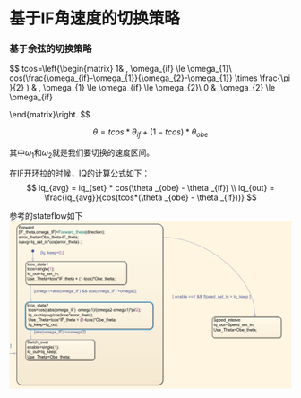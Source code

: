# 基于IF角速度的切换策略


### 基于余弦的切换策略
$$
tcos=\left\{\begin{matrix}
  1& , \omega_{if} \le  \omega_{1}\\
 cos(\frac{\omega_{if}-\omega_{1}}{\omega_{2}-\omega_{1}} \times \frac{\pi }{2} ) & , \omega_{1} \le  \omega_{if} \le \omega_{2}\\
 0 & ,\omega_{2} \le  \omega_{if}

\end{matrix}\right.
$$

$$
\theta =tcos * \theta _{if}+(1-tcos)*\theta _{obe}
$$

其中$\omega_{1}$和$\omega_{2}$就是我们要切换的速度区间。

在IF开环拉的时候，IQ的计算公式如下：
$$
iq_{avg} = iq_{set} * cos(\theta _{obe} - \theta _{if}) \\
iq_{out} = \frac{iq_{avg}}{cos(tcos*(\theta _{obe} - \theta _{if}))}
$$


参考的stateflow如下
![](./src/if_cos.png)